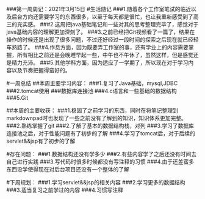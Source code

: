 ###第一周周记：2021年3月15日
#生活随记
###1.随着各个工作室笔试的临近以及后台方向还需要学习的东西很多，以至于每天都是很忙，也让我重新感受到了高三的充实感。
###2.这周把java基础笔记和一些对其的思考整理完毕了，感觉对于java基础内容的理解更加深刻了。
###3.之前已经把Git视频看了一篇了，结果在操作的时候还是出现了很多问题，不过还好经过一段时间的探索之后现在就已经轻车熟路了。
###4.作息方面，因为既要弄工作室的事，还有学业上的内容需要掌握，所有相比之前还是会晚睡早起一些，中午也不午休了，虽然这样，但是感觉还是精力充沛。
###5.其他学科方面，因为适应了一学期了，所以现在对于学习内容以及节奏把握得蛮好的。


#一周总结
##本周主要学习内容：
###1.复习了Java基础，mysql,JDBC
###2.tomcat使用
###数据库连接池
###4.c语言和一些基础的数据结构
###5.Git

##本周的主要收获：
###1.稳固了之前学习的东西，同时在将笔记整理到markdownpad时也发现了一些之前没有了解到的知识，知识体系更加完整。
###2.熟练掌握了git
###2.了解了基本的数据结构栈，对列
###3.学习了数据库连接池之后，对于性能问题有了初步的了解
###4.学习了tomcat后，对于后续的servlet&&jsp有了初步的了解

#存在问题：
###1.数据结构还没有学多少
###2.有些内容学了之后还没有时间去自己进行实践
###3.写代码时很多时候都没有写注释的习惯
###4.由于还差蛮多东西没学使得现在对后台项目还没有一个整体的了解



#下周规划：
###1.学习servlet&&jsp的相关内容
###2.学习更多的数据结构
###3.适当复习之前学过的内容
###4.习惯写注释